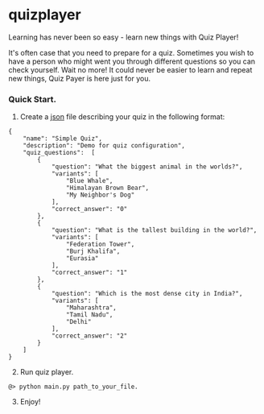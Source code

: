 # quizplayer
Learning has never been so easy - learn new things with Quiz Player!

It's often case that you need to prepare for a quiz. Sometimes you wish to have a person who might went you through different questions so you can check yourself. Wait no more! It could never be easier to learn and repeat new things, Quiz Payer is here just for you.

### Quick Start.
1. Create a [json](https://en.wikipedia.org/wiki/JSON) file describing your quiz in the following format:
```
{
    "name": "Simple Quiz",
    "description": "Demo for quiz configuration",
    "quiz_questions":  [
        {
            "question": "What the biggest animal in the worlds?",
            "variants": [
                "Blue Whale",
                "Himalayan Brown Bear",
                "My Neighbor's Dog"
            ],
            "correct_answer": "0"
        },
        {
            "question": "What is the tallest building in the world?",
            "variants": [
                "Federation Tower",
                "Burj Khalifa",
                "Eurasia"
            ],
            "correct_answer": "1"
        },
        {
            "question": "Which is the most dense city in India?",
            "variants": [
                "Maharashtra",
                "Tamil Nadu",
                "Delhi"
            ],
            "correct_answer": "2"
        }
    ]
}
```
2. Run quiz player.
```
@> python main.py path_to_your_file.
```
3. Enjoy!

